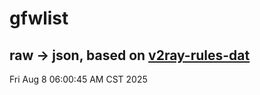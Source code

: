 # gfwlist
## raw -> json, based on [v2ray-rules-dat](https://github.com/Loyalsoldier/v2ray-rules-dat)
Fri Aug  8 06:00:45 AM CST 2025

